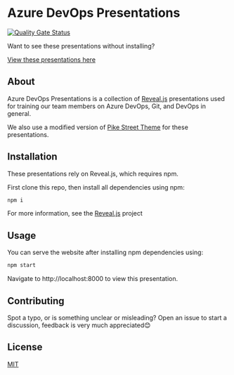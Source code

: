 # Azure DevOps Presentations
[![Quality Gate Status](https://sonarcloud.io/api/project_badges/measure?project=ViralSymphony_azuredevops-presentations&metric=alert_status)](https://sonarcloud.io/dashboard?id=ViralSymphony_azuredevops-presentations)

Want to see these presentations without installing? 

[View these presentations here](https://viralsymphony.github.io/azuredevops-presentations/)

## About 

Azure DevOps Presentations is a collection of [Reveal.js](https://github.com/hakimel/reveal.js) presentations used for training our team members on Azure DevOps, Git, and DevOps in general.

We also use a modified version of [Pike Street Theme](https://github.com/felixrieseberg/Reveal-PikeStreet) for these presentations.

## Installation

These presentations rely on Reveal.js, which requires npm.

First clone this repo, then install all dependencies using npm:

```bash
npm i
```

For more information, see the [Reveal.js](https://github.com/hakimel/reveal.js) project

## Usage

You can serve the website after installing npm dependencies using:
```bash
npm start
```
Navigate to http://localhost:8000 to view this presentation.

## Contributing
Spot a typo, or is something unclear or misleading? Open an issue to start a discussion, feedback is very much appreciated😊

## License
[MIT](https://choosealicense.com/licenses/mit/)
